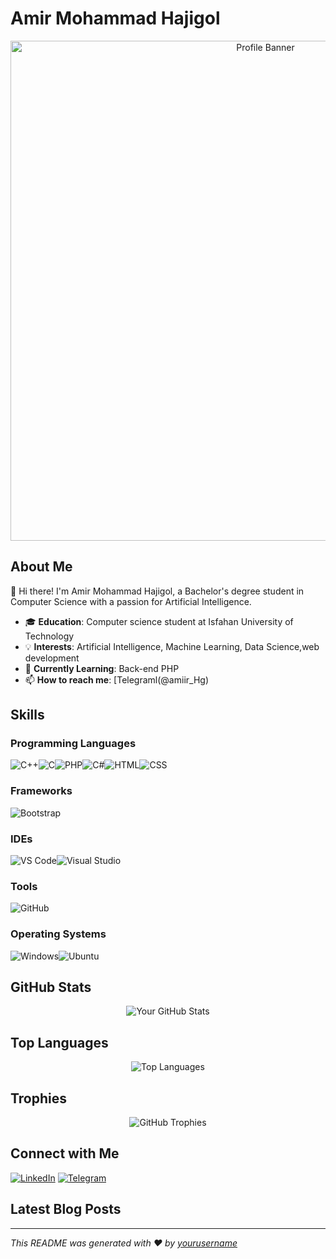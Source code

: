 # Amir Mohammad Hajigol

<div align="center">
  <img src="https://github.com/user-attachments/assets/f3b4e0d0-5575-4ba1-a1af-1b17aa243a3d" alt="Profile Banner" width="800">
</div>

## About Me

👋 Hi there! I'm Amir Mohammad Hajigol, a Bachelor's degree student in Computer Science with a passion for Artificial Intelligence.

- 🎓 **Education**: Computer science student at Isfahan University of Technology
- 💡 **Interests**: Artificial Intelligence, Machine Learning, Data Science,web development
- 🌱 **Currently Learning**: Back-end PHP
- 📫 **How to reach me**: [Telegraml(@amiir_Hg)

## Skills

### Programming Languages

<div style="display: flex; flex-wrap: wrap;">
  <img src="https://img.shields.io/badge/C%2B%2B-00599C?style=for-the-badge&logo=c%2B%2B&logoColor=white" alt="C++">
  <img src="https://img.shields.io/badge/C-00599C?style=for-the-badge&logo=c&logoColor=white" alt="C">
  <img src="https://img.shields.io/badge/PHP-777BB4?style=for-the-badge&logo=php&logoColor=white" alt="PHP">
  <img src="https://img.shields.io/badge/C%23-239120?style=for-the-badge&logo=c-sharp&logoColor=white" alt="C#">
  <img src="https://img.shields.io/badge/HTML-E34F26?style=for-the-badge&logo=html5&logoColor=white" alt="HTML">
  <img src="https://img.shields.io/badge/CSS-1572B6?style=for-the-badge&logo=css3&logoColor=white" alt="CSS">
</div>

### Frameworks

<div style="display: flex; flex-wrap: wrap;">
  <img src="https://img.shields.io/badge/Bootstrap-563D7C?style=for-the-badge&logo=bootstrap&logoColor=white" alt="Bootstrap">
</div>

### IDEs

<div style="display: flex; flex-wrap: wrap;">
  <img src="https://img.shields.io/badge/VS%20Code-007ACC?style=for-the-badge&logo=visual-studio-code&logoColor=white" alt="VS Code">
  <img src="https://img.shields.io/badge/Visual%20Studio-5C2D91?style=for-the-badge&logo=visual-studio&logoColor=white" alt="Visual Studio">
</div>

### Tools

<div style="display: flex; flex-wrap: wrap;">
  <img src="https://img.shields.io/badge/GitHub-181717?style=for-the-badge&logo=github&logoColor=white" alt="GitHub">
</div>

### Operating Systems

<div style="display: flex; flex-wrap: wrap;">
  <img src="https://img.shields.io/badge/Windows-0078D6?style=for-the-badge&logo=windows&logoColor=white" alt="Windows">
  <img src="https://img.shields.io/badge/Ubuntu-E95420?style=for-the-badge&logo=ubuntu&logoColor=white" alt="Ubuntu">
</div>

## GitHub Stats

<div align="center">
  <img src="https://github-readme-stats.vercel.app/api?username=Amir1382Hg&show_icons=true&theme=radical" alt="Your GitHub Stats">
</div>

## Top Languages

<div align="center">
  <img src="https://github-readme-stats.vercel.app/api/top-langs/?username=Amir1382Hg&layout=compact&theme=radical" alt="Top Languages">
</div>

## Trophies

<div align="center">
  <img src="https://github-profile-trophy.vercel.app/?username=Amir1382Hg&theme=radical" alt="GitHub Trophies">
</div>

## Connect with Me

[![LinkedIn](https://img.shields.io/badge/LinkedIn-blue?style=for-the-badge&logo=linkedin&logoColor=white)](https://www.linkedin.com/in/your-profile)
[![Telegram](https://img.shields.io/badge/Telegram-2CA5E0?style=for-the-badge&logo=telegram&logoColor=white)](https://t.me/amiir_Hg)

## Latest Blog Posts

<!-- BLOG-POST-LIST:START -->
<!-- BLOG-POST-LIST:END -->

---

*This README was generated with ❤️ by [yourusername](https://github.com/Amir1382Hg)*

